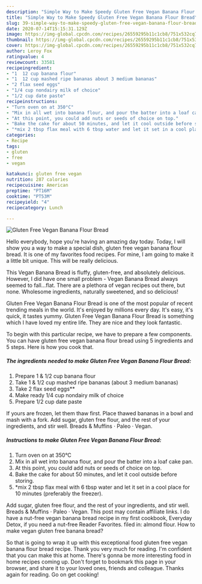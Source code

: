 ```yaml
---
description: "Simple Way to Make Speedy Gluten Free Vegan Banana Flour Bread"
title: "Simple Way to Make Speedy Gluten Free Vegan Banana Flour Bread"
slug: 39-simple-way-to-make-speedy-gluten-free-vegan-banana-flour-bread
date: 2020-07-14T15:15:31.129Z
image: https://img-global.cpcdn.com/recipes/26559295b11c1cb8/751x532cq70/gluten-free-vegan-banana-flour-bread-recipe-main-photo.jpg
thumbnail: https://img-global.cpcdn.com/recipes/26559295b11c1cb8/751x532cq70/gluten-free-vegan-banana-flour-bread-recipe-main-photo.jpg
cover: https://img-global.cpcdn.com/recipes/26559295b11c1cb8/751x532cq70/gluten-free-vegan-banana-flour-bread-recipe-main-photo.jpg
author: Leroy Fox
ratingvalue: 4
reviewcount: 33581
recipeingredient:
- "1  12 cup banana flour"
- "1  12 cup mashed ripe bananas about 3 medium bananas"
- "2 flax seed eggs"
- "1/4 cup nondairy milk of choice"
- "1/2 cup date paste"
recipeinstructions:
- "Turn oven on at 350°C"
- "Mix in all wet into banana flour, and pour the batter into a loaf cake pan."
- "At this point, you could add nuts or seeds of choice on top."
- "Bake the cake for about 50 minutes, and let it cool outside before storing."
- "*mix 2 tbsp flax meal with 6 tbsp water and let it set in a cool place for 10 minutes (preferably the freezer)."
categories:
- Recipe
tags:
- gluten
- free
- vegan

katakunci: gluten free vegan 
nutrition: 287 calories
recipecuisine: American
preptime: "PT16M"
cooktime: "PT53M"
recipeyield: "4"
recipecategory: Lunch

---
```



![Gluten Free Vegan Banana Flour Bread](https://img-global.cpcdn.com/recipes/26559295b11c1cb8/751x532cq70/gluten-free-vegan-banana-flour-bread-recipe-main-photo.jpg)

Hello everybody, hope you're having an amazing day today. Today, I will show you a way to make a special dish, gluten free vegan banana flour bread. It is one of my favorites food recipes. For mine, I am going to make it a little bit unique. This will be really delicious.

This Vegan Banana Bread is fluffy, gluten-free, and absolutely delicious. However, I did have one small problem - Vegan Banana Bread always seemed to fall…flat. There are a plethora of vegan recipes out there, but none. Wholesome ingredients, naturally sweetened, and so delicious!

Gluten Free Vegan Banana Flour Bread is one of the most popular of recent trending meals in the world. It's enjoyed by millions every day. It's easy, it's quick, it tastes yummy. Gluten Free Vegan Banana Flour Bread is something which I have loved my entire life. They are nice and they look fantastic.


To begin with this particular recipe, we have to prepare a few components. You can have gluten free vegan banana flour bread using 5 ingredients and 5 steps. Here is how you cook that.

<!--inarticleads1-->

##### The ingredients needed to make Gluten Free Vegan Banana Flour Bread:

1. Prepare 1 &amp; 1/2 cup banana flour
1. Take 1 &amp; 1/2 cup mashed ripe bananas (about 3 medium bananas)
1. Take 2 flax seed eggs**
1. Make ready 1/4 cup nondairy milk of choice
1. Prepare 1/2 cup date paste


If yours are frozen, let them thaw first. Place thawed bananas in a bowl and mash with a fork. Add sugar, gluten free flour, and the rest of your ingredients, and stir well. Breads &amp; Muffins · Paleo · Vegan. 

<!--inarticleads2-->

##### Instructions to make Gluten Free Vegan Banana Flour Bread:

1. Turn oven on at 350°C
1. Mix in all wet into banana flour, and pour the batter into a loaf cake pan.
1. At this point, you could add nuts or seeds of choice on top.
1. Bake the cake for about 50 minutes, and let it cool outside before storing.
1. *mix 2 tbsp flax meal with 6 tbsp water and let it set in a cool place for 10 minutes (preferably the freezer).


Add sugar, gluten free flour, and the rest of your ingredients, and stir well. Breads &amp; Muffins · Paleo · Vegan. This post may contain affiliate links. I do have a nut-free vegan banana bread recipe in my first cookbook, Everyday Detox, if you need a nut-free Reader Favorites. filed in: almond flour. How to make vegan gluten free banana bread? 

So that is going to wrap it up with this exceptional food gluten free vegan banana flour bread recipe. Thank you very much for reading. I'm confident that you can make this at home. There's gonna be more interesting food in home recipes coming up. Don't forget to bookmark this page in your browser, and share it to your loved ones, friends and colleague. Thanks again for reading. Go on get cooking!
